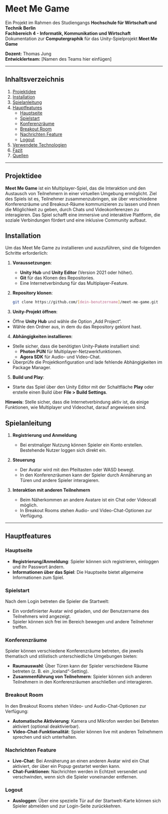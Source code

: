 # Meet Me Game

Ein Projekt im Rahmen des Studiengangs **Hochschule für Wirtschaft und Technik Berlin**  
**Fachbereich 4 - Informatik, Kommunikation und Wirtschaft**  
Dokumentation zur **Computergraphik** für das Unity-Spielprojekt **Meet Me Game**

**Dozent:** Thomas Jung  
**Entwicklerteam:** [Namen des Teams hier einfügen]

---

## Inhaltsverzeichnis

1. [Projektidee](#projektidee)
2. [Installation](#installation)
3. [Spielanleitung](#spielanleitung)
4. [Hauptfeatures](#hauptfeatures)
    - [Hauptseite](#hauptseite)
    - [Spielstart](#spielstart)
    - [Konferenzräume](#konferenzräume)
    - [Breakout Room](#breakout-room)
    - [Nachrichten Feature](#nachrichten-feature)
    - [Logout](#logout)
5. [Verwendete Technologien](#verwendete-technologien)
6. [Fazit](#fazit)
7. [Quellen](#quellen)

---

## Projektidee

**Meet Me Game** ist ein Multiplayer-Spiel, das die Interaktion und den Austausch von Teilnehmern in einer virtuellen Umgebung ermöglicht. Ziel des Spiels ist es, Teilnehmer zusammenzubringen, sie über verschiedene Konferenzräume und Breakout-Räume kommunizieren zu lassen und ihnen die Möglichkeit zu geben, durch Chats und Videokonferenzen zu interagieren. Das Spiel schafft eine immersive und interaktive Plattform, die soziale Verbindungen fördert und eine inklusive Community aufbaut.

## Installation

Um das Meet Me Game zu installieren und auszuführen, sind die folgenden Schritte erforderlich:

1. **Voraussetzungen**:
   - **Unity Hub** und **Unity Editor** (Version 2021 oder höher).
   - **Git** für das Klonen des Repositories.
   - Eine Internetverbindung für das Multiplayer-Feature.

2. **Repository klonen**:
   ```bash
   git clone https://github.com/[dein-benutzername]/meet-me-game.git
   
3. **Unity-Projekt öffnen**:

- Öffne **Unity Hub** und wähle die Option „Add Project“.
- Wähle den Ordner aus, in dem du das Repository geklont hast.

4. **Abhängigkeiten installieren**:

- Stelle sicher, dass die benötigten Unity-Pakete installiert sind:
  - **Photon PUN** für Multiplayer-Netzwerkfunktionen.
  - **Agora SDK** für Audio- und Video-Chat.
- Überprüfe die Projektkonfiguration und lade fehlende Abhängigkeiten im Package Manager.

5. **Build und Play**:

- Starte das Spiel über den Unity Editor mit der Schaltfläche **Play** oder erstelle einen Build über **File > Build Settings**.
  
**Hinweis**: Stelle sicher, dass die Internetverbindung aktiv ist, da einige Funktionen, wie Multiplayer und Videochat, darauf angewiesen sind.

## Spielanleitung

1. **Registrierung und Anmeldung**  
   - Bei erstmaliger Nutzung können Spieler ein Konto erstellen. Bestehende Nutzer loggen sich direkt ein.

2. **Steuerung**  
   - Der Avatar wird mit den Pfeiltasten oder WASD bewegt.
   - In den Konferenzräumen kann der Spieler durch Annäherung an Türen und andere Spieler interagieren.

3. **Interaktion mit anderen Teilnehmern**  
   - Beim Näherkommen an andere Avatare ist ein Chat oder Videocall möglich.
   - In Breakout Rooms stehen Audio- und Video-Chat-Optionen zur Verfügung.

---

## Hauptfeatures

### Hauptseite
- **Registrierung/Anmeldung**: Spieler können sich registrieren, einloggen und ihr Passwort ändern.
- **Informationen über das Spiel**: Die Hauptseite bietet allgemeine Informationen zum Spiel.

### Spielstart
Nach dem Login betreten die Spieler die Startwelt:
- Ein vordefinierter Avatar wird geladen, und der Benutzername des Teilnehmers wird angezeigt.
- Spieler können sich frei im Bereich bewegen und andere Teilnehmer treffen.

### Konferenzräume
Spieler können verschiedene Konferenzräume betreten, die jeweils thematisch und stilistisch unterschiedliche Umgebungen bieten:
- **Raumauswahl**: Über Türen kann der Spieler verschiedene Räume betreten (z. B. ein „Iceland“-Setting).
- **Zusammenführung von Teilnehmern**: Spieler können sich anderen Teilnehmern in den Konferenzräumen anschließen und interagieren.

### Breakout Room
In den Breakout Rooms stehen Video- und Audio-Chat-Optionen zur Verfügung:
- **Automatische Aktivierung**: Kamera und Mikrofon werden bei Betreten aktiviert (optional deaktivierbar).
- **Video-Chat-Funktionalität**: Spieler können live mit anderen Teilnehmern sprechen und sich unterhalten.

### Nachrichten Feature
- **Live-Chat**: Bei Annäherung an einen anderen Avatar wird ein Chat aktiviert, der über ein Popup gestartet werden kann.
- **Chat-Funktionen**: Nachrichten werden in Echtzeit versendet und verschwinden, wenn sich die Spieler voneinander entfernen.

### Logout
- **Ausloggen**: Über eine spezielle Tür auf der Startwelt-Karte können sich Spieler abmelden und zur Login-Seite zurückkehren.
